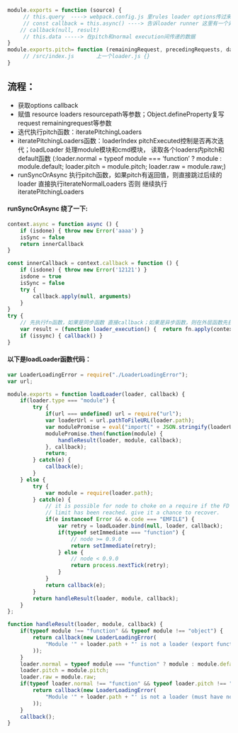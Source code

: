 ``` javascript
module.exports = function (source) {
     // this.query  ----> webpack.config.js 里rules loader options传过来的对象
     // const callback = this.async() ----> 告诉loader runner 这里有一个异步方法，在异步函数拿到结果后                         
    // callback(null, result)
     // this.data -----> 在pitch和normal execution间传递的数据
}
module.exports.pitch= function (remainingRequest, precedingRequests, data) {
     // /src/index.js       上一个loader.js {}
}
```
## 流程：
* 获取options callback 
* 赋值 resource loaders resourcepath等参数；Object.defineProperty复写request remainingrequest等参数
* 迭代执行pitch函数：iteratePitchingLoaders
* iteratePitchingLoaders函数：loaderIndex pitchExecuted控制是否再次迭代；loadLoader  处理module模块和cmd模块， 读取各个loaders内pitch和default函数 (:loader.normal = typeof module === ‘function’ ? module : module.default; loader.pitch = module.pitch; loader.raw = module.raw;) 
* runSyncOrAsync 执行pitch函数，如果pitch有返回值，则直接跳过后续的loader 直接执行iterateNormalLoaders 否则 继续执行iteratePitchingLoaders


#### runSyncOrAsync 绕了一下:

``` javascript
context.async = function async () {
    if (isdone) { throw new Error('aaaa') }
    isSync = false
    return innerCallback
}

const innerCallback = context.callback = function () {
    if (isdone) { throw new Error('12121') }
    isdone = true
    isSync = false
    try {
        callback.apply(null, arguments)
    }
}
try {
    // 先执行fn函数，如果是同步函数 直接callback；如果是异步函数，则在外层函数先获取context.async方法，再等外层异步函数执行完成之后，再调用内部的innercallback函数
    var result = (function loader_execution() {  return fn.apply(context, args)  })()
    if (issync) { callback() }
}
```

#### 以下是loadLoader函数代码：
```javascript 
var LoaderLoadingError = require("./LoaderLoadingError");
var url;

module.exports = function loadLoader(loader, callback) {
	if(loader.type === "module") {
		try {
			if(url === undefined) url = require("url");
			var loaderUrl = url.pathToFileURL(loader.path);
			var modulePromise = eval("import(" + JSON.stringify(loaderUrl.toString()) + ")");
			modulePromise.then(function(module) {
				handleResult(loader, module, callback);
			}, callback);
			return;
		} catch(e) {
			callback(e);
		}
	} else {
		try {
			var module = require(loader.path);
		} catch(e) {
			// it is possible for node to choke on a require if the FD descriptor
			// limit has been reached. give it a chance to recover.
			if(e instanceof Error && e.code === "EMFILE") {
				var retry = loadLoader.bind(null, loader, callback);
				if(typeof setImmediate === "function") {
					// node >= 0.9.0
					return setImmediate(retry);
				} else {
					// node < 0.9.0
					return process.nextTick(retry);
				}
			}
			return callback(e);
		}
		return handleResult(loader, module, callback);
	}
};

function handleResult(loader, module, callback) {
	if(typeof module !== "function" && typeof module !== "object") {
		return callback(new LoaderLoadingError(
			"Module '" + loader.path + "' is not a loader (export function or es6 module)"
		));
	}
	loader.normal = typeof module === "function" ? module : module.default;
	loader.pitch = module.pitch;
	loader.raw = module.raw;
	if(typeof loader.normal !== "function" && typeof loader.pitch !== "function") {
		return callback(new LoaderLoadingError(
			"Module '" + loader.path + "' is not a loader (must have normal or pitch function)"
		));
	}
	callback();
}

```